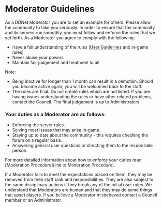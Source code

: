 # Moderator Guidelines

As a DDNet Moderator you are to set an example for others. Please allow the community to take you seriously. In order to ensure that the community and its servers run smoothly, you must follow and enforce the rules that we set forth. As a Moderator you agree to comply with the following:
- Have a full understanding of the rules ([User Guidelines](https://forum.ddnet.tw/viewtopic.php?f=3&t=2199) and in-game rules)
- Never abuse your powers
- Maintain fair judgement and treatment to all

Note:
- Being inactive for longer than 1 month can result in a demotion. Should you become active again, you will be welcomed back to the staff.
- The rules are final. Do not create rules which are not listed. If you are having issues understanding the rules or have other related problems, contact the Council. The final judgement is up to Administrators.

### Your duties as a Moderator are as follows:
- Enforcing the server rules.
- Solving most issues that may arise in-game.
- Staying up to date about the community - this requires checking the forum on a regular basis.
- Answering general user questions or directing them to the responsible person.

For more detailed information about how to enforce your duties read [Moderation Procedure](link to Moderation Procedure).

If a Moderator fails to meet the expectations placed on them, they may be removed from their staff rank and responsibilities. They are also subject to the same disciplinary actions if they break any of the initial user rules.
We understand that Moderators are human and that they may do some things that upset players. If you believe a Moderator misbehaved contact a Council member or an Administrator.

